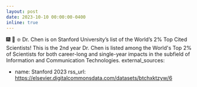 ```yaml
---
layout: post
date: 2023-10-10 00:00:00-0400
inline: true
---
```


:fireworks: :balloon: :sparkle: Dr. Chen is on Stanford University’s list of the World’s 2% Top Cited Scientists! This is the 2nd year Dr. Chen is listed among the World's Top 2% of Scientists for both career-long and single-year impacts in the subfield of Information and Communication Technologies.
external_sources:
  - name: Stanford 2023
    rss_url: https://elsevier.digitalcommonsdata.com/datasets/btchxktzyw/6
    
